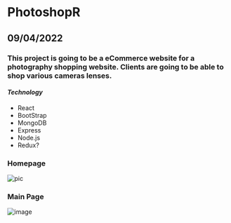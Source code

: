 # PhotoshopR

## 09/04/2022

### This project is going to be a eCommerce website for a photography shopping website. Clients are going to be able to shop various cameras lenses.

#### **_Technology_**

- React
- BootStrap
- MongoDB
- Express
- Node.js
- Redux?



### Homepage

![pic](https://i.imgur.com/RyBcMmG.png)


### Main Page
![image](https://i.imgur.com/YotStLt.png)
